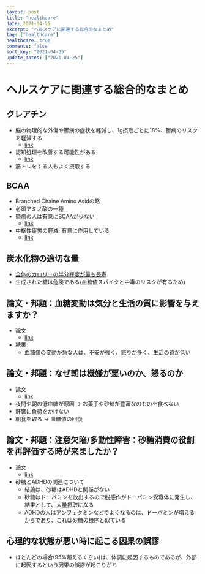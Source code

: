 ```yaml
---
layout: post
title: "healthcare"
date: 2021-04-25
excerpt: "ヘルスケアに関連する総合的なまとめ"
tag: ["healthcare"]
healthcare: true
comments: false
sort_key: "2021-04-25"
update_dates: ["2021-04-25"]
---
```


# ヘルスケアに関連する総合的なまとめ

## クレアチン
 - 脳の物理的な外傷や鬱病の症状を軽減し、1g摂取ごとに18%、鬱病のリスクを軽減する
   - [link](https://www.ncbi.nlm.nih.gov/pmc/articles/PMC7026167/)
 - 認知処理を改善する可能性がある
   - [link](https://www.ncbi.nlm.nih.gov/pmc/articles/PMC7916590/)
 - 筋トレをする人もよく摂取する

## BCAA
 - Branched Chaine Amino Asidの略
 - 必須アミノ酸の一種
 - 鬱病の人は有意にBCAAが少ない
   - [link](https://www.ncbi.nlm.nih.gov/pmc/articles/PMC4973973/)
 - 中枢性疲労の軽減; 有意に作用している
   - [link](https://www.ncbi.nlm.nih.gov/pmc/articles/PMC7126259/)

## 炭水化物の適切な量
 - [全体のカロリーの半分程度が最も長寿](https://www.thelancet.com/article/S2468-2667(18)30135-X/fulltext) 
 - 生成された糖は危険である(血糖値スパイクと中毒のリスクが有るため)

## 論文・邦題：血糖変動は気分と生活の質に影響を与えますか？
 - 論文
   - [link](https://www.ncbi.nlm.nih.gov/pmc/articles/PMC3317401/)
 - 結果
   - 血糖値の変動が急な人は、不安が強く、怒りが多く、生活の質が低い

## 論文・邦題：なぜ朝は機嫌が悪いのか、怒るのか
 - 論文
   - [link](https://www.netdoctor.co.uk/healthy-living/wellbeing/advice/a26104/why-you-wake-up-grouchy/)
 - 夜間や朝の低血糖が原因 -> お菓子や砂糖が豊富なのものを食べない
 - 肝臓に負荷をかけない
 - 朝食を取る -> 血糖値の回復

## 論文・邦題：注意欠陥/多動性障害：砂糖消費の役割を再評価する時が来ましたか？
 - 論文
   - [link](https://www.ncbi.nlm.nih.gov/pmc/articles/PMC3598008/#:~:text=Early%20Studies%20of%20Sugar%20and,more%20sucrose%20showed%20greater%20hyperactivity.)
 - 砂糖とADHDの関連について
   - 結論は、砂糖はADHDと関係がない
   - 砂糖はドーパミンを放出するので脱感作がドーパミン受容体に発生し、結果として、大量摂取になる
   - ADHDの人はアンフェタミンなどでよくなるのは、ドーパミンが増えるからであり、これは砂糖の機序と似ている

## 心理的な状態が悪い時に起こる因果の誤謬
 - ほとんどの場合(95%超えるくらい)は、体調に起因するものであるが、外部に起因するという因果の誤謬が起こりがち
